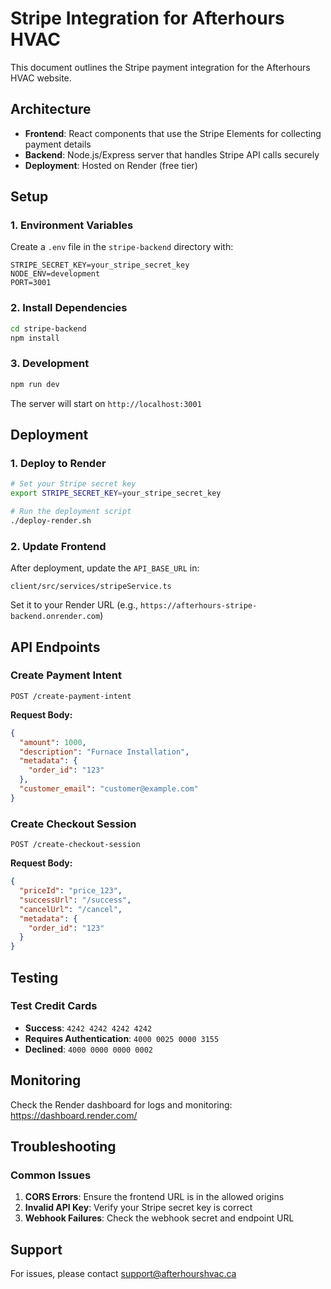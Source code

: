 # Stripe Integration for Afterhours HVAC

This document outlines the Stripe payment integration for the Afterhours HVAC website.

## Architecture

- **Frontend**: React components that use the Stripe Elements for collecting payment details
- **Backend**: Node.js/Express server that handles Stripe API calls securely
- **Deployment**: Hosted on Render (free tier)

## Setup

### 1. Environment Variables

Create a `.env` file in the `stripe-backend` directory with:

```
STRIPE_SECRET_KEY=your_stripe_secret_key
NODE_ENV=development
PORT=3001
```

### 2. Install Dependencies

```bash
cd stripe-backend
npm install
```

### 3. Development

```bash
npm run dev
```

The server will start on `http://localhost:3001`

## Deployment

### 1. Deploy to Render

```bash
# Set your Stripe secret key
export STRIPE_SECRET_KEY=your_stripe_secret_key

# Run the deployment script
./deploy-render.sh
```

### 2. Update Frontend

After deployment, update the `API_BASE_URL` in:

```
client/src/services/stripeService.ts
```

Set it to your Render URL (e.g., `https://afterhours-stripe-backend.onrender.com`)

## API Endpoints

### Create Payment Intent

```
POST /create-payment-intent
```

**Request Body:**
```json
{
  "amount": 1000,
  "description": "Furnace Installation",
  "metadata": {
    "order_id": "123"
  },
  "customer_email": "customer@example.com"
}
```

### Create Checkout Session

```
POST /create-checkout-session
```

**Request Body:**
```json
{
  "priceId": "price_123",
  "successUrl": "/success",
  "cancelUrl": "/cancel",
  "metadata": {
    "order_id": "123"
  }
}
```

## Testing

### Test Credit Cards

- **Success**: `4242 4242 4242 4242`
- **Requires Authentication**: `4000 0025 0000 3155`
- **Declined**: `4000 0000 0000 0002`

## Monitoring

Check the Render dashboard for logs and monitoring:
https://dashboard.render.com/

## Troubleshooting

### Common Issues

1. **CORS Errors**: Ensure the frontend URL is in the allowed origins
2. **Invalid API Key**: Verify your Stripe secret key is correct
3. **Webhook Failures**: Check the webhook secret and endpoint URL

## Support

For issues, please contact support@afterhourshvac.ca
